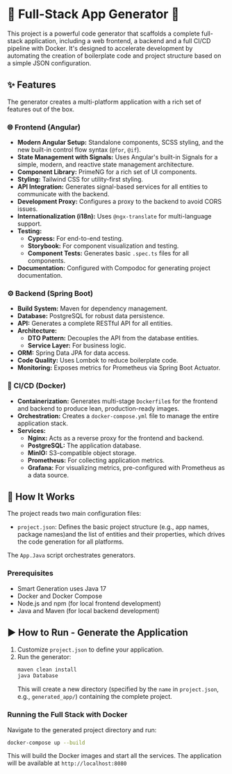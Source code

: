 # 🚀 Full-Stack App Generator 🚀

This project is a powerful code generator that scaffolds a complete full-stack application, including a web frontend, a backend and a full CI/CD pipeline with Docker. It's designed to accelerate development by automating the creation of boilerplate code and project structure based on a simple JSON configuration.

## ✨ Features

The generator creates a multi-platform application with a rich set of features out of the box.

### 🌐 Frontend (Angular)

- **Modern Angular Setup:** Standalone components, SCSS styling, and the new built-in control flow syntax (`@for`, `@if`).
- **State Management with Signals:** Uses Angular's built-in Signals for a simple, modern, and reactive state management architecture.
- **Component Library:** PrimeNG for a rich set of UI components.
- **Styling:** Tailwind CSS for utility-first styling.
- **API Integration:** Generates signal-based services for all entities to communicate with the backend.
- **Development Proxy:** Configures a proxy to the backend to avoid CORS issues.
- **Internationalization (i18n):** Uses `@ngx-translate` for multi-language support.
- **Testing:**
    - **Cypress:** For end-to-end testing.
    - **Storybook:** For component visualization and testing.
    - **Component Tests:** Generates basic `.spec.ts` files for all components.
- **Documentation:** Configured with Compodoc for generating project documentation.

### ⚙️ Backend (Spring Boot)

- **Build System:** Maven for dependency management.
- **Database:** PostgreSQL for robust data persistence.
- **API:** Generates a complete RESTful API for all entities.
- **Architecture:**
    - **DTO Pattern:** Decouples the API from the database entities.
    - **Service Layer:** For business logic.
- **ORM:** Spring Data JPA for data access.
- **Code Quality:** Uses Lombok to reduce boilerplate code.
- **Monitoring:** Exposes metrics for Prometheus via Spring Boot Actuator.


### 🐳 CI/CD (Docker)

- **Containerization:** Generates multi-stage `Dockerfile`s for the frontend and backend to produce lean, production-ready images.
- **Orchestration:** Creates a `docker-compose.yml` file to manage the entire application stack.
- **Services:**
    - **Nginx:** Acts as a reverse proxy for the frontend and backend.
    - **PostgreSQL:** The application database.
    - **MinIO:** S3-compatible object storage.
    - **Prometheus:** For collecting application metrics.
    - **Grafana:** For visualizing metrics, pre-configured with Prometheus as a data source.

## 🚀 How It Works

The project reads two main configuration files:

- `project.json`: Defines the basic project structure (e.g., app names, package names)and the list of entities and their properties, which drives the code generation for all platforms.

The `App.Java` script orchestrates generators.

### Prerequisites

- Smart Generation uses Java 17
- Docker and Docker Compose
- Node.js and npm (for local frontend development)
- Java and Maven (for local backend development)

## ▶️ How to Run - Generate the Application

1.  Customize `project.json` to define your application.
2.  Run the generator:
    ```bash
    maven clean install
    java Database
    ```
    This will create a new directory (specified by the `name` in `project.json`, e.g., `generated_app/`) containing the complete project.

### Running the Full Stack with Docker

Navigate to the generated project directory and run:
```bash
docker-compose up --build
```
This will build the Docker images and start all the services. 
The application will be available at `http://localhost:8080`